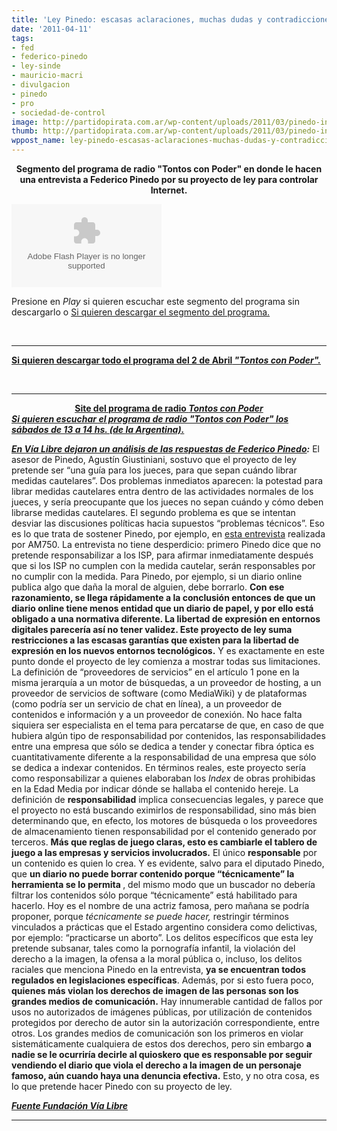 ```yaml
---
title: 'Ley Pinedo: escasas aclaraciones, muchas dudas y contradicciones'
date: '2011-04-11'
tags:
- fed
- federico-pinedo
- ley-sinde
- mauricio-macri
- divulgacion
- pinedo
- pro
- sociedad-de-control
image: http://partidopirata.com.ar/wp-content/uploads/2011/03/pinedo-internet-266x300.png
thumb: http://partidopirata.com.ar/wp-content/uploads/2011/03/pinedo-internet-266x300.png
wppost_name: ley-pinedo-escasas-aclaraciones-muchas-dudas-y-contradicciones
---
```


<p style="text-align: center;"><strong>Segmento del programa de radio "Tontos con Poder" en donde le hacen una entrevista a Federico Pinedo por su proyecto de ley para controlar Internet. </strong></p>
<object id="player609554" width="240" height="133" data="http://www.ivoox.com/playerivoox_ee_609554_1.html" type="application/x-shockwave-flash"><param name="movie" value="http://www.ivoox.com/playerivoox_ee_609554_1.html" /><param name="AllowScriptAccess" value="always" /><param name="allowFullScreen" value="true" /><param name="wmode" value="transparent" /><embed type="application/x-shockwave-flash" width="240" height="133" src="http://www.ivoox.com/playerivoox_ee_609554_1.html" allowfullscreen="true" wmode="transparent" allowscriptaccess="always"></embed></object>

Presione en <em>Play</em> si quieren escuchar este segmento del programa sin descargarlo o
<a href="http://www.ivoox.com/federico-pinedo-tontos-poder-hablando-sobre_md_609554_1.mp3" target="_blank">Si quieren descargar el segmento del programa.</a>

&nbsp;

<hr />

<strong><a href="http://ia600606.us.archive.org/23/items/Tontosconpoder013Tontosconpoder013/TONTOS_020411.mp3" target="_blank">Si quieren descargar todo el programa del 2 de Abril<em> "Tontos con Poder".</em></a></strong>

&nbsp;

<hr />

<div style="text-align: center;"><strong><a href="http://www.tontosconpoder.com.ar/" target="_blank">Site del programa de radio <em>Tontos con Poder</em></a></strong></div>
<strong><em><a href="http://www.tontosconpoder.com.ar/el-programa-am-750" target="_blank">Si quieren escuchar el programa de radio "Tontos con Poder" los sábados de 13 a 14 hs. (de la Argentina).</a></em></strong><strong><em> </em></strong>

<strong><em><a href="http://www.vialibre.org.ar/2011/04/06/ley-pinedo-escasas-aclaraciones-muchas-dudas-y-contradicciones/" target="_blank">En Vía Libre dejaron un análisis de las respuestas de Federico Pinedo</a>:</em></strong>
<strong><em> </em></strong>
El asesor de Pinedo, Agustín Giustiniani, sostuvo que el proyecto de  ley pretende ser “una guía para los jueces, para que sepan cuándo librar  medidas cautelares”. Dos problemas inmediatos aparecen: la potestad  para librar medidas cautelares entra dentro de las actividades normales  de los jueces, y sería preocupante que los jueces no sepan cuándo y cómo  deben librarse medidas cautelares. El segundo problema es que se  intentan desviar las discusiones políticas hacia supuestos “problemas  técnicos”. Eso es lo que trata de sostener Pinedo, por ejemplo, en <a href="http://ia600606.us.archive.org/23/items/Tontosconpoder013Tontosconpoder013/TONTOS_020411.mp3">esta entrevista</a> realizada por AM750.
La entrevista no tiene desperdicio: primero Pinedo dice que no  pretende responsabilizar a los ISP, para afirmar inmediatamente después  que si los ISP no cumplen con la medida cautelar, serán responsables por  no cumplir con la medida. Para Pinedo, por ejemplo, si un diario online  publica algo que daña la moral de alguien, debe borrarlo. <strong>Con  ese razonamiento, se llega rápidamente a la conclusión entonces de que  un diario online tiene menos entidad que un diario de papel, y por ello  está obligado a una normativa diferente. La libertad de expresión en  entornos digitales parecería así no tener validez. Este proyecto de ley  suma restricciones a las escasas garantías que existen para la libertad  de expresión en los nuevos entornos tecnológicos.</strong>
Y es exactamente en este punto donde el proyecto de ley comienza a  mostrar todas sus limitaciones. La definición de “proveedores de  servicios” en el artículo 1 pone en la misma jerarquía a un motor de  búsquedas, a un proveedor de hosting, a un proveedor de servicios de  software (como MediaWiki) y de plataformas (como podría ser un servicio  de chat en línea), a un proveedor de contenidos e información y a un  proveedor de conexión. No hace falta siquiera ser especialista en el  tema para percatarse de que, en caso de que hubiera algún tipo de  responsabilidad por contenidos, las responsabilidades entre una empresa  que sólo se dedica a tender y conectar fibra óptica es cuantitativamente  diferente a la responsabilidad de una empresa que sólo se dedica a  indexar contenidos.
En términos reales, este proyecto sería como responsabilizar a quienes elaboraban los <em>Index</em> de obras prohibidas en la Edad Media por indicar dónde se hallaba el contenido hereje. La definición de <strong>responsabilidad</strong> implica consecuencias legales, y parece que el proyecto no está  buscando eximirlos de responsabilidad, sino más bien determinando que,  en efecto, los motores de búsqueda o los proveedores de almacenamiento  tienen responsabilidad por el contenido generado por terceros. <strong>Más que reglas de juego claras, esto es cambiarle el tablero de juego a las empresas y servicios involucrados.</strong>
El único <strong>responsable</strong> por un contenido es quien lo crea. Y es evidente, salvo para el diputado Pinedo, que <strong>un diario no puede borrar contenido porque “técnicamente” la herramienta se lo permita </strong>,  del mismo modo que un buscador no debería filtrar los contenidos sólo  porque “técnicamente” está habilitado para hacerlo. Hoy es el nombre de  una actriz famosa, pero mañana se podría proponer, porque <em>técnicamente se puede hacer,</em> restringir términos vinculados a prácticas que el Estado argentino  considera como delictivas, por ejemplo: “practicarse un aborto”.
Los delitos específicos que esta ley pretende subsanar, tales como la  pornografía infantil, la violación del derecho a la imagen, la ofensa a  la moral pública o, incluso, los delitos raciales que menciona Pinedo  en la entrevista, <strong>ya se encuentran todos regulados en legislaciones específicas</strong>. Además, por si esto fuera poco, <strong>quienes más violan los derechos de imagen de las personas son los grandes medios de comunicación.</strong> Hay innumerable cantidad de fallos por usos no autorizados de imágenes  públicas, por utilización de contenidos protegidos por derecho de autor  sin la autorización correspondiente, entre otros. Los grandes medios de  comunicación son los primeros en violar sistemáticamente cualquiera de  estos dos derechos, pero sin embargo <strong>a nadie se le ocurriría  decirle al quioskero que es responsable por seguir vendiendo el diario  que viola el derecho a la imagen de un personaje famoso, aún cuando haya  una denuncia efectiva.</strong> Esto, y no otra cosa, es lo que pretende hacer Pinedo con su proyecto de ley.

<strong><em><a href="http://www.vialibre.org.ar/2011/04/06/ley-pinedo-escasas-aclaraciones-muchas-dudas-y-contradicciones/" target="_blank">Fuente Fundación Vía Libre</a>
</em></strong>

<hr />

<strong><em> </em></strong>
<strong><em> </em></strong>
